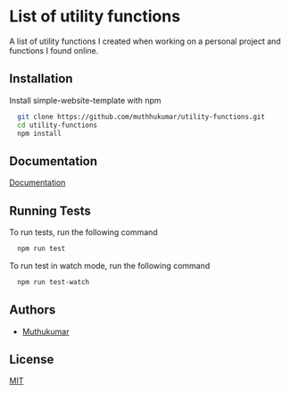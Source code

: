 
# List of utility functions

A list of utility functions I created when working on a personal project and functions I found online.


## Installation

Install simple-website-template with npm

```bash
  git clone https://github.com/muthhukumar/utility-functions.git
  cd utility-functions
  npm install
```
    
## Documentation

[Documentation](https://linktodocumentation)

  
## Running Tests

To run tests, run the following command

```bash
  npm run test
```

To run test in watch mode, run the following command

```bash
  npm run test-watch
```
## Authors

- [Muthukumar](https://www.github.com/muthhukumar)

  
## License

[MIT](https://github.com/muthhukumar/utility-functions/blob/main/LICENSE)

  
